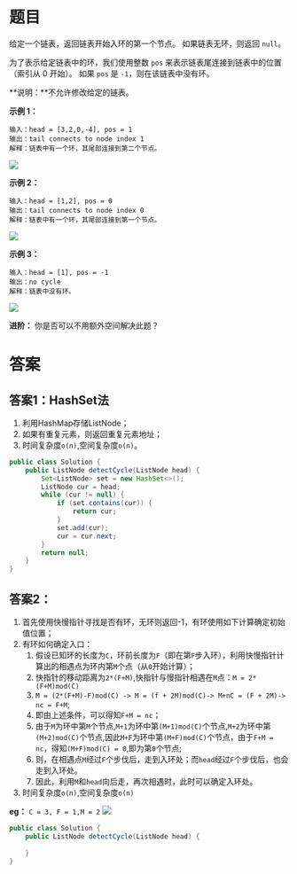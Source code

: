 # 题目
给定一个链表，返回链表开始入环的第一个节点。 如果链表无环，则返回 `null`。

为了表示给定链表中的环，我们使用整数 `pos` 来表示链表尾连接到链表中的位置（索引从 0 开始）。 如果 `pos` 是 `-1`，则在该链表中没有环。

**说明：**不允许修改给定的链表。

**示例 1：**

```
输入：head = [3,2,0,-4], pos = 1
输出：tail connects to node index 1
解释：链表中有一个环，其尾部连接到第二个节点。
```

![](https://assets.leetcode-cn.com/aliyun-lc-upload/uploads/2018/12/07/circularlinkedlist.png)

**示例 2：**

```
输入：head = [1,2], pos = 0
输出：tail connects to node index 0
解释：链表中有一个环，其尾部连接到第一个节点。
```

![](https://assets.leetcode-cn.com/aliyun-lc-upload/uploads/2018/12/07/circularlinkedlist_test2.png)

**示例 3：**

```
输入：head = [1], pos = -1
输出：no cycle
解释：链表中没有环。
```

![](https://assets.leetcode-cn.com/aliyun-lc-upload/uploads/2018/12/07/circularlinkedlist_test3.png)

**进阶：**
你是否可以不用额外空间解决此题？


# 答案

## 答案1：HashSet法
1. 利用HashMap存储ListNode；
2. 如果有重复元素，则返回重复元素地址；
3. 时间复杂度`o(n)`,空间复杂度`o(n)`。

```java
public class Solution {
    public ListNode detectCycle(ListNode head) {
        Set<ListNode> set = new HashSet<>();
        ListNode cur = head;
        while (cur != null) {
            if (set.contains(cur)) {
                return cur;
            }
            set.add(cur);
            cur = cur.next;
        }
        return null;
    }
}
```

## 答案2：
1. 首先使用快慢指针寻找是否有环，无环则返回-1，有环使用如下计算确定初始值位置；
2. 有环如何确定入口：
   1. 假设已知环的长度为`C`，环前长度为`F`（即在第`F`步入环），利用快慢指针计算出的相遇点为环内第`M`个点（从`0`开始计算）；
   2. 快指针的移动距离为`2*(F+M)`,快指针与慢指针相遇在`M`点：`M = 2*(F+M)mod(C)`
   3. `M = (2*(F+M)-F)mod(C) -> M = (f + 2M)mod(C)-> M+nC = (F + 2M)-> nc = F+M`;
   4. 即由上述条件，可以得知`F+M = nc`；
   5. 由于`M`为环中第`M`个节点,`M+1`为环中第`(M+1)mod(C)`个节点,`M+2`为环中第`(M+2)mod(C)`个节点,因此`M+F`为环中第`(M+F)mod(C)`个节点，由于`F+M = nc`，得知`(M+F)mod(C) = 0`,即为第`0`个节点;
   6. 则，在相遇点`M`经过`F`个步伐后，走到入环处；而`head`经过`F`个步伐后，也会走到入环处。
   7. 因此，利用`M`和`head`向后走，再次相遇时，此时可以确定入环处。
3. 时间复杂度`o(n)`,空间复杂度`o(n)`

**eg：**
`C = 3, F = 1,M = 2`
![](https://assets.leetcode-cn.com/aliyun-lc-upload/uploads/2018/12/07/circularlinkedlist.png)

```java
public class Solution {
    public ListNode detectCycle(ListNode head) {
        
    }
}
```